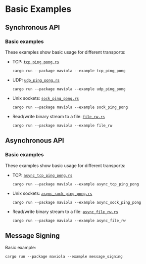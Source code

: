 Basic Examples
==============

Synchronous API
---------------

### Basic examples

These examples show basic usage for different transports:

* TCP: [`tcp_ping_pong.rs`](tcp_ping_pong.rs)
  ```shell
  cargo run --package maviola --example tcp_ping_pong
  ```
* UDP: [`udp_ping_pong.rs`](udp_ping_pong.rs)
  ```shell
  cargo run --package maviola --example udp_ping_pong
  ```
* Unix sockets: [`sock_ping_pong.rs`](sock_ping_pong.rs)
  ```shell
  cargo run --package maviola --example sock_ping_pong
  ```
* Read/write binary stream to a file: [`file_rw.rs`](file_rw.rs)
  ```shell
  cargo run --package maviola --example file_rw
  ```

Asynchronous API
----------------

### Basic examples

These examples show basic usage for different transports:

* TCP: [`async_tcp_ping_pong.rs`](async_tcp_ping_pong.rs)
  ```shell
  cargo run --package maviola --example async_tcp_ping_pong
  ```
* Unix sockets: [`async_sock_ping_pong.rs`](async_sock_ping_pong.rs)
  ```shell
  cargo run --package maviola --example async_sock_ping_pong
  ```
* Read/write binary stream to a file: [`async_file_rw.rs`](async_file_rw.rs)
  ```shell
  cargo run --package maviola --example async_file_rw
  ```

Message Signing
---------------

Basic example:

```shell
cargo run --package maviola --example message_signing
```
